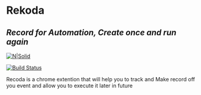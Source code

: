 # Rekoda

## _Record for Automation, Create once and run again_

[![N|Solid](https://cldup.com/dTxpPi9lDf.thumb.png)](https://nodesource.com/products/nsolid)

[![Build Status](https://travis-ci.org/joemccann/dillinger.svg?branch=master)](https://travis-ci.org/joemccann/dillinger)

Recoda is a chrome extention that will help you to track and Make record off you event and allow you to execute it later in future
